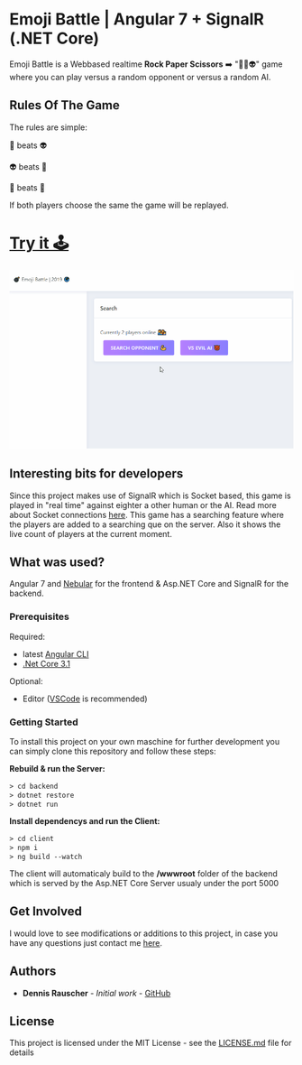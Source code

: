 # Emoji Battle | Angular 7 + SignalR (.NET Core)

Emoji Battle is a Webbased realtime **Rock Paper Scissors** ➡️ "👻🤖👽" game where you can play versus a random opponent or versus a random AI.

## Rules Of The Game

The rules are simple:

👻 beats 👽

👽 beats 🤖

🤖 beats 👻

If both players choose the same the game will be replayed.

# [Try it 🕹️](http://134.209.229.170)

![](demo/uiDemo.gif)

## Interesting bits for developers

Since this project makes use of SignalR which is Socket based, this game is played in "real time" against eighter a other human or the AI. Read more about Socket connections [here](https://de.wikipedia.org/wiki/Socket_(Software)). This game has a searching feature where the players are added to a searching que on the server. Also it shows the live count of players at the current moment.

## What was used?

Angular 7 and [Nebular](https://github.com/akveo/nebular) for the frontend & Asp.NET Core and SignalR for the backend.

### Prerequisites

Required:
- latest [Angular CLI](https://cli.angular.io/)
- [.Net Core 3.1](https://dotnet.microsoft.com/download/dotnet-core/3.1)

Optional:
- Editor ([VSCode](https://code.visualstudio.com/) is recommended)


### Getting Started

To install this project on your own maschine for further development you can simply clone this repository and follow these steps:

**Rebuild & run the Server:**

```
> cd backend
> dotnet restore
> dotnet run
```

**Install dependencys and run the Client:**

```
> cd client
> npm i
> ng build --watch
```

The client will automaticaly build to the **/wwwroot** folder of the backend which is served by the Asp.NET Core Server usualy under the port 5000

## Get Involved

I would love to see modifications or additions to this project, in case you have any questions just contact me [here](https://dennisrauscher.de/).

## Authors

* **Dennis Rauscher** - *Initial work* - [GitHub](https://github.com/DennisRauscher)

## License

This project is licensed under the MIT License - see the [LICENSE.md](LICENSE.md) file for details
